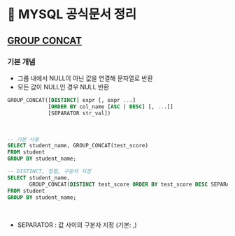 # 📖 MYSQL 공식문서 정리
## [GROUP CONCAT](https://dev.mysql.com/doc/refman/8.0/en/aggregate-functions.html#function_group-concat)
### 기본 개념
- 그룹 내에서 NULL이 아닌 값을 연결해 문자열로 반환
- 모든 값이 NULL인 경우 NULL 반환 
```sql
GROUP_CONCAT([DISTINCT] expr [, expr ...]
             [ORDER BY col_name [ASC | DESC] [, ...]]
             [SEPARATOR str_val])
```
<BR/>

```SQL
-- 기본 사용
SELECT student_name, GROUP_CONCAT(test_score)
FROM student
GROUP BY student_name;

-- DISTINCT, 정렬, 구분자 지정
SELECT student_name,
       GROUP_CONCAT(DISTINCT test_score ORDER BY test_score DESC SEPARATOR ' ')
FROM student
GROUP BY student_name;
```
<BR/>

- SEPARATOR : 값 사이의 구분자 지정 (기본: ,)
